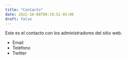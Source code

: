 ```yaml
---
title: "Contacto"
date: 2022-10-08T08:19:51-03:00
draft: false
---
```


Este es el contacto con los administradores del sitio web.

- Email
- Teléfono
- Twitter
